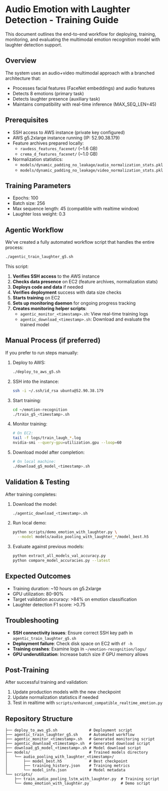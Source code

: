 # Audio Emotion with Laughter Detection - Training Guide

This document outlines the end-to-end workflow for deploying, training, monitoring, and evaluating the multimodal emotion recognition model with laughter detection support.

## Overview

The system uses an audio+video multimodal approach with a branched architecture that:
- Processes facial features (FaceNet embeddings) and audio features
- Detects 8 emotions (primary task)
- Detects laughter presence (auxiliary task)
- Maintains compatibility with real-time inference (MAX_SEQ_LEN=45)

## Prerequisites

- SSH access to AWS instance (private key configured)
- AWS g5.2xlarge instance running (IP: 52.90.38.179)
- Feature archives prepared locally:
  - `ravdess_features_facenet/` (~1.6 GB)
  - `crema_d_features_facenet/` (~1.0 GB)
- Normalization statistics:
  - `models/dynamic_padding_no_leakage/audio_normalization_stats.pkl`
  - `models/dynamic_padding_no_leakage/video_normalization_stats.pkl`

## Training Parameters

- Epochs: 100
- Batch size: 256 
- Max sequence length: 45 (compatible with realtime window)
- Laughter loss weight: 0.3

## Agentic Workflow

We've created a fully automated workflow script that handles the entire process:

```bash
./agentic_train_laughter_g5.sh
```

This script:

1. **Verifies SSH access** to the AWS instance
2. **Checks data presence** on EC2 (feature archives, normalization stats)
3. **Deploys code and data** if needed
4. **Verifies deployment** success with data size checks
5. **Starts training** on EC2
6. **Sets up monitoring daemon** for ongoing progress tracking
7. **Creates monitoring helper scripts**:
   - `agentic_monitor_<timestamp>.sh`: View real-time training logs
   - `agentic_download_<timestamp>.sh`: Download and evaluate the trained model

## Manual Process (if preferred)

If you prefer to run steps manually:

1. Deploy to AWS:
   ```bash
   ./deploy_to_aws_g5.sh
   ```

2. SSH into the instance:
   ```bash
   ssh -i ~/.ssh/id_rsa ubuntu@52.90.38.179
   ```

3. Start training:
   ```bash
   cd ~/emotion-recognition
   ./train_g5_<timestamp>.sh
   ```

4. Monitor training:
   ```bash
   # On EC2:
   tail -f logs/train_laugh_*.log
   nvidia-smi --query-gpu=utilization.gpu --loop=60
   ```

5. Download model after completion:
   ```bash
   # On local machine:
   ./download_g5_model_<timestamp>.sh
   ```

## Validation & Testing

After training completes:

1. Download the model:
   ```bash
   ./agentic_download_<timestamp>.sh
   ```

2. Run local demo:
   ```bash
   python scripts/demo_emotion_with_laughter.py \
     --model models/audio_pooling_with_laughter_*/model_best.h5
   ```

3. Evaluate against previous models:
   ```bash
   python extract_all_models_val_accuracy.py
   python compare_model_accuracies.py --latest
   ```

## Expected Outcomes

- Training duration: ~10 hours on g5.2xlarge
- GPU utilization: 80-90%
- Target validation accuracy: >84% on emotion classification
- Laughter detection F1 score: >0.75

## Troubleshooting

- **SSH connectivity issues**: Ensure correct SSH key path in `agentic_train_laughter_g5.sh`
- **Deployment failure**: Check disk space on EC2 with `df -h`
- **Training crashes**: Examine logs in `~/emotion-recognition/logs/`
- **GPU underutilization**: Increase batch size if GPU memory allows

## Post-Training

After successful training and validation:
1. Update production models with the new checkpoint
2. Update normalization statistics if needed
3. Test in realtime with `scripts/enhanced_compatible_realtime_emotion.py`

## Repository Structure

```
├── deploy_to_aws_g5.sh              # Deployment script
├── agentic_train_laughter_g5.sh     # Automated workflow
├── agentic_monitor_<timestamp>.sh   # Generated monitoring script
├── agentic_download_<timestamp>.sh  # Generated download script
├── download_g5_model_<timestamp>.sh # Model download script
├── models/                          # Trained models directory
│   └── audio_pooling_with_laughter_<timestamp>/
│       ├── model_best.h5            # Best checkpoint
│       ├── training_history.json    # Training metrics
│       └── model_info.json          # Model metadata
└── scripts/
    ├── train_audio_pooling_lstm_with_laughter.py  # Training script
    └── demo_emotion_with_laughter.py              # Demo script
